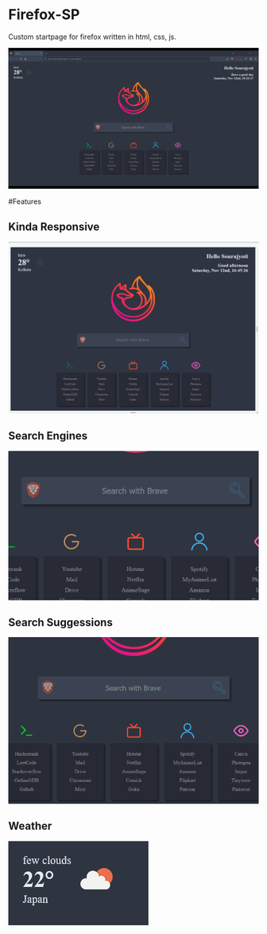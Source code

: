 # Firefox-SP
Custom startpage for firefox written in html, css, js.

![Preview](./Resources/Homepage.png)

#Features
## Kinda Responsive
![Responsive](./Resources/Responsive.gif)

## Search Engines
![Engines](./Resources/SearchEngines.gif)

## Search Suggessions
![Suggestions](./Resources/Suggessions.gif)

## Weather
![Weather](./Resources/Weather.png)
